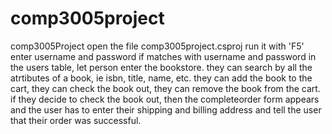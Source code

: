 # comp3005project
comp3005Project
open the file comp3005project.csproj
run it with 'F5'
enter username and password if matches with username and password in the users table, let person enter the bookstore. 
they can search by all the atrtibutes of a book, ie isbn, title, name, etc.
they can add the book to the cart, they can check the book out, they can remove the book from the cart. if they decide to check the book out, then the completeorder form appears and the user has to enter their shipping and billing address and tell the user that their order was successful. 
